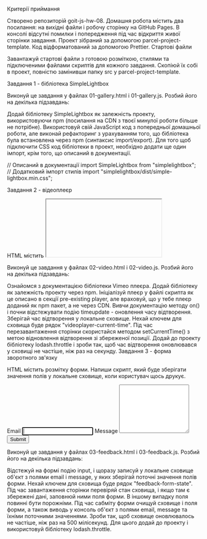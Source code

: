 Критерії приймання

Створено репозиторій goit-js-hw-08.
Домашня робота містить два посилання: на вихідні файли і робочу сторінку на GitHub Pages.
В консолі відсутні помилки і попередження під час відкриття живої сторінки завдання.
Проект зібраний за допомогою parcel-project-template.
Код відформатований за допомогою Prettier.
Стартові файли

Завантажуй стартові файли з готовою розміткою, стилями та підключеними файлами скриптів для кожного завдання. Скопіюй їх собі в проект, повністю замінивши папку src у parcel-project-template.

Завдання 1 - бібліотека SimpleLightbox

Виконуй це завдання у файлах 01-gallery.html і 01-gallery.js. Розбий його на декілька підзавдань:

Додай бібліотеку SimpleLightbox як залежність проекту, використовуючи npm (посилання на CDN з твоєї минулої роботи більше не потрібне).
Використовуй свій JavaScript код з попередньої домашньої роботи, але виконай рефакторинг з урахуванням того, що бібліотека була встановлена через npm (синтаксис import/export).
Для того щоб підключити CSS код бібліотеки в проект, необхідно додати ще один імпорт, крім того, що описаний в документації.

// Описаний в документації
import SimpleLightbox from "simplelightbox";
// Додатковий імпорт стилів
import "simplelightbox/dist/simple-lightbox.min.css";

Завдання 2 - відеоплеєр

HTML містить <iframe> з відео для Vimeo плеєра. Напиши скрипт, який буде зберігати поточний час відтворення відео у локальне сховище і, після перезавантаження сторінки, продовжувати відтворювати відео з цього часу.

<iframe
  id="vimeo-player"
  src="https://player.vimeo.com/video/236203659"
  width="640"
  height="360"
  frameborder="0"
  allowfullscreen
  allow="autoplay; encrypted-media"
></iframe>

Виконуй це завдання у файлах 02-video.html і 02-video.js. Розбий його на декілька підзавдань:

Ознайомся з документацією бібліотеки Vimeo плеєра.
Додай бібліотеку як залежність проекту через npm.
Ініціалізуй плеєр у файлі скрипта як це описано в секції pre-existing player, але враховуй, що у тебе плеєр доданий як npm пакет, а не через CDN.
Вивчи документацію методу on() і почни відстежувати подію timeupdate - оновлення часу відтворення.
Зберігай час відтворення у локальне сховище. Нехай ключем для сховища буде рядок "videoplayer-current-time".
Під час перезавантаження сторінки скористайся методом setCurrentTime() з метою відновлення відтворення зі збереженої позиції.
Додай до проекту бібліотеку lodash.throttle і зроби так, щоб час відтворення оновлювався у сховищі не частіше, ніж раз на секунду.
Завдання 3 - форма зворотного зв'язку

HTML містить розмітку форми. Напиши скрипт, який буде зберігати значення полів у локальне сховище, коли користувач щось друкує.

<form class="feedback-form" autocomplete="off">
  <label>
    Email
    <input type="email" name="email" autofocus />
  </label>
  <label>
    Message
    <textarea name="message" rows="8"></textarea>
  </label>
  <button type="submit">Submit</button>
</form>

Виконуй це завдання у файлах 03-feedback.html і 03-feedback.js. Розбий його на декілька підзавдань:

Відстежуй на формі подію input, і щоразу записуй у локальне сховище об'єкт з полями email і message, у яких зберігай поточні значення полів форми. Нехай ключем для сховища буде рядок "feedback-form-state".
Під час завантаження сторінки перевіряй стан сховища, і якщо там є збережені дані, заповнюй ними поля форми. В іншому випадку поля повинні бути порожніми.
Під час сабміту форми очищуй сховище і поля форми, а також виводь у консоль об'єкт з полями email, message та їхніми поточними значеннями.
Зроби так, щоб сховище оновлювалось не частіше, ніж раз на 500 мілісекунд. Для цього додай до проекту і використовуй бібліотеку lodash.throttle.

